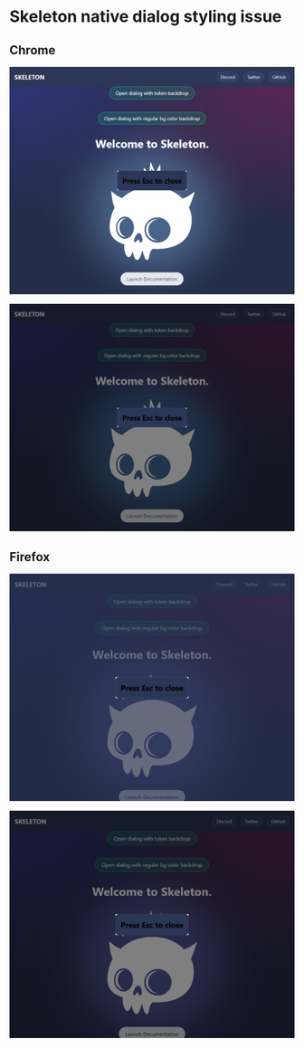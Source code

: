 # Skeleton native dialog styling issue

## Chrome

![token backdrop](./screenshots/chrome/chrome-backdrop-token.png)

![black backdrop](./screenshots/chrome/chrome-backdrop-black.png)

## Firefox

![token backdrop](./screenshots/firefox/firefox-backdrop-token.png)

![black backdrop](./screenshots/firefox/firefox-backdrop-black.png)
